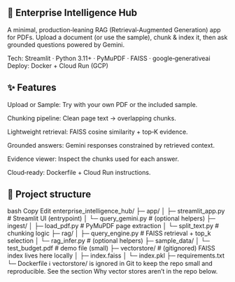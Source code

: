 ## 🧠 Enterprise Intelligence Hub
A minimal, production‑leaning RAG (Retrieval‑Augmented Generation) app for PDFs.
Upload a document (or use the sample), chunk & index it, then ask grounded questions powered by Gemini.

Tech: Streamlit · Python 3.11+ · PyMuPDF · FAISS · google‑generativeai
Deploy: Docker + Cloud Run (GCP)

## ✨ Features
Upload or Sample: Try with your own PDF or the included sample.

Chunking pipeline: Clean page text → overlapping chunks.

Lightweight retrieval: FAISS cosine similarity + top‑K evidence.

Grounded answers: Gemini responses constrained by retrieved context.

Evidence viewer: Inspect the chunks used for each answer.

Cloud‑ready: Dockerfile + Cloud Run instructions.

## 📂 Project structure
bash
Copy
Edit
enterprise_intelligence_hub/
├─ app/
│  ├─ streamlit_app.py        # Streamlit UI (entrypoint)
│  └─ query_gemini.py         # (optional helpers)
├─ ingest/
│  ├─ load_pdf.py             # PyMuPDF page extraction
│  └─ split_text.py           # chunking logic
├─ rag/
│  ├─ query_engine.py         # FAISS retrieval + top_k selection
│  └─ rag_infer.py            # (optional helpers)
├─ sample_data/
│  └─ test_budget.pdf         # demo file (small)
├─ vectorstore/               # (gitignored) FAISS index lives here locally
│  ├─ index.faiss
│  └─ index.pkl
├─ requirements.txt
└─ Dockerfile
ℹ️ vectorstore/ is ignored in Git to keep the repo small and reproducible. See the section Why vector stores aren’t in the repo below.
